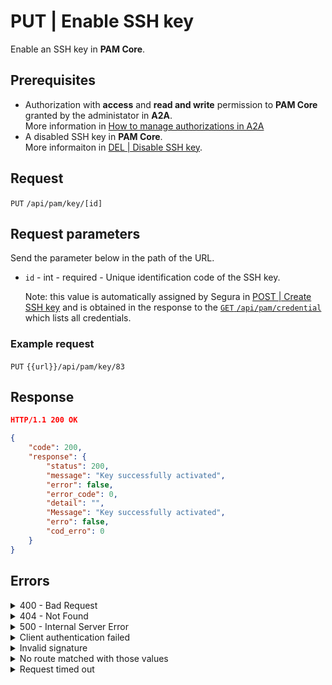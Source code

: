 # PUT | Enable SSH key

Enable an SSH key in **PAM Core**.

## Prerequisites

* Authorization with **access** and **read and write** permission to **PAM Core** granted by the administator in **A2A**.\
  More information in [How to manage authorizations in A2A](../../../../../v4/docs/how-to-manage-authorizations-in-a2a/)
* A disabled SSH key in **PAM Core**.\
  More informaiton in [DEL | Disable SSH key](../../../../../v4/docs/api-del-disable-ssh-key/).

## Request

`PUT` `/api/pam/key/[id]`

## Request parameters

Send the parameter below in the path of the URL.

*   `id` - int - required - Unique identification code of the SSH key.

    Note: this value is automatically assigned by Segura in [POST | Create SSH key](../../../../../v4/docs/api-post-create-ssh-key/) and is obtained in the response to the [`GET` `/api/pam/credential`](../../../../../v4/docs/api-get-list-all-credentials/) which lists all credentials.

### Example request

`PUT` `{{url}}/api/pam/key/83`

## Response

```json
HTTP/1.1 200 OK
```

```json
{
    "code": 200,
    "response": {
        "status": 200,
        "message": "Key successfully activated",
        "error": false,
        "error_code": 0,
        "detail": "",
        "Message": "Key successfully activated",
        "erro": false,
        "cod_erro": 0
    }
}
```

## Errors

<details>

<summary>400 - Bad Request</summary>

***

Message: "1009: No access to credential"

\
Possible cause: you don't have the authorization to access this credential.

Solution: ask the administrator to check your permission to access this credential.

***

Message: "1015: SSH key not found"

\
Possible cause: the SSH key wasn't found.

Solution: check the value for the `id` and resend the request.

***

Message: "1016: The item is not a ssh key"\
\
Possible cause: the value for the `id` doesn't belong to an SSH key.

Solution: check the value for the `id` and resend the request.

***

Message: "1039: Without PAM Configuration Access permission"\
\
Possible cause: your authorization doesn’t have permission to create a credential.

Solution: ask the administrator to check your read and write permission to PAM Core resources in A2A.

***

Message: "1045: Ssh key is already activated"

Possible cause: the SSH key is already active.\


***

</details>

<details>

<summary>404 - Not Found</summary>

***

Message: "Resource sub not found"\


Possible cause: the URL or the requested resource isn’t correct.\


Solution: check the URL and make sure the parameter is correct.

***

</details>

<details>

<summary>500 - Internal Server Error</summary>

***

Message: "Unexpected error."\


Possible cause: the error is in the Segura server.\


Solution: contact the support team for more information.

***

Message: "You are not authorized to access this resource."

Possible cause: you don’t have the authorization to access this resource.\


Solution: ask the administrator to check your permission to access the PAM Core resources in A2A.

***

</details>

<details>

<summary>Client authentication failed</summary>

***

Message: "Client authentication failed."

Possible cause: failure in your application authentication with the Segura server.\


Solution: check the authentication parameters such as `Access Token URL`, `Client ID` e `Client secret` and request a new access token.

***

</details>

<details>

<summary>Invalid signature</summary>

***

Message: "Invalid signature"

Possible cause: failure in recognizing the URL of the client application.

Solution: check the URL of the client application and resent the request.

***

</details>

<details>

<summary>No route matched with those values</summary>

***

Message: "No route matched with those values."

Possible cause: the authorization header is missing in the API request.\


Solution: request a new access token.

***

</details>

<details>

<summary>Request timed out</summary>

***

Message: "Request timed out."

Possible cause: the request time has expired.\


Solution: check the connectivity between the source of the request and the Segura server.

</details>
